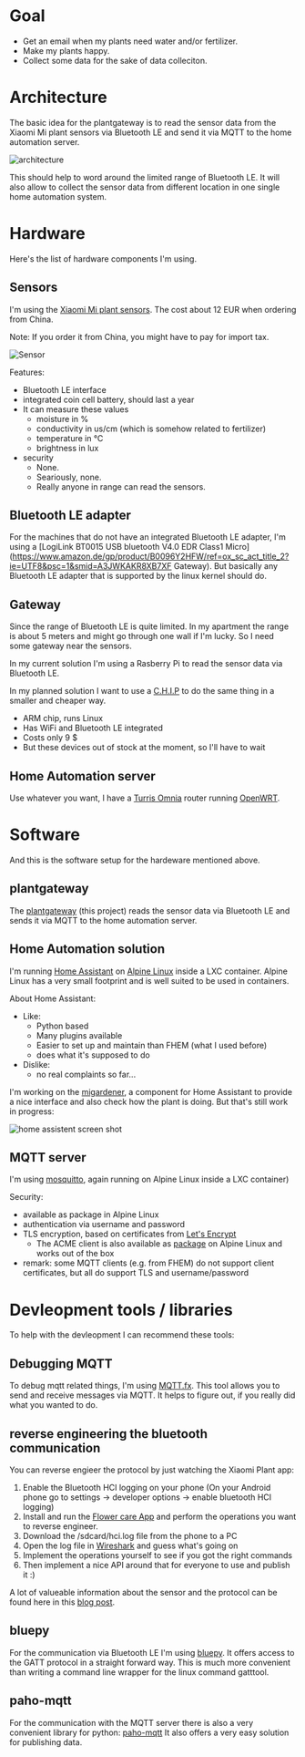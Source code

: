 # Goal

* Get an email when my plants need water and/or fertilizer.
* Make my plants happy.
* Collect some data for the sake of data colleciton.

# Architecture

The basic idea for the plantgateway is to read the sensor data from the Xiaomi Mi plant sensors via Bluetooth LE and send it via MQTT to the home automation server.

![architecture](architecture.svg)

This should help to word around the limited range of Bluetooth LE. It will also allow to collect the sensor data from different location in one single home automation system.

# Hardware
Here's the list of hardware components I'm using.

## Sensors

I'm using the [Xiaomi Mi plant sensors](http://www.gearbest.com/other-garden-supplies/pp_373947.html). The cost about 12 EUR when ordering from China.

Note: If you order it from China, you might have to pay for import tax.

![Sensor](https://ae01.alicdn.com/kf/HTB1RjLXKVXXXXXyXpXXq6xXFXXX5/Original-Xiaomi-Mi-Plant-Flowers-Tester-Pot-Soil-Moisture-Humidity-Temperature-Light-Garden-Monitor-Garden-Testing.jpg)

Features:

* Bluetooth LE interface
* integrated coin cell battery, should last a year
* It can measure these values
   * moisture in %
   * conductivity in us/cm (which is somehow related to fertilizer) 
   * temperature in °C
   * brightness in lux
* security 
	* None. 
	* Seariously, none. 
	* Really anyone in range can read the sensors. 


## Bluetooth LE adapter

For the machines that do not have an integrated Bluetooth LE adapter, I'm using a [LogiLink BT0015 USB bluetooth V4.0 EDR Class1 Micro](https://www.amazon.de/gp/product/B0096Y2HFW/ref=ox_sc_act_title_2?ie=UTF8&psc=1&smid=A3JWKAKR8XB7XF
Gateway). But basically any Bluetooth LE adapter that is supported by the linux kernel should do.

## Gateway

Since the range of Bluetooth LE is quite limited. In my apartment the range is about 5 meters and might go through one wall if I'm lucky. So I need some gateway near the sensors.

In my current solution I'm using a Rasberry Pi to read the sensor data via Bluetooth LE.

In my planned solution I want to use a [C.H.I.P](https://getchip.com/pages/chip) to do the same thing in a smaller and cheaper way.

* ARM chip, runs Linux
* Has WiFi and Bluetooth LE integrated
* Costs only 9 $
* But these devices out of stock at the moment, so I'll have to wait

## Home Automation server

Use whatever you want, I have a [Turris Omnia](https://omnia.turris.cz/en/) router running [OpenWRT](https://openwrt.org/).

# Software

And this is the software setup for the hardeware mentioned above.

## plantgateway

The [plantgateway](https://github.com/ChristianKuehnel/plantgateway) (this project) reads the sensor data via Bluetooth LE and sends it via MQTT to the home automation server.


## Home Automation solution

I'm running [Home Assistant](https://home-assistant.io/) on [Alpine Linux](https://alpinelinux.org/) inside a LXC container. Alpine Linux has a very small footprint and is well suited to be used in containers.

About Home Assistant:

* Like:
   * Python based
   * Many plugins available
   * Easier to set up and maintain than FHEM (what I used before)
   * does what it's supposed to do
* Dislike:
   * no real complaints so far...

I'm working on the [migardener](https://github.com/ChristianKuehnel/home-assistant/blob/dev/homeassistant/components/sensor/migardener.py), a component for Home Assistant to provide a nice interface and also check how the plant is doing. But that's still work in progress:

![home assistent screen shot](screenshot.png)

## MQTT server

I'm using [mosquitto](https://mosquitto.org/), again running on Alpine Linux inside a LXC container)

Security:

* available as package in Alpine Linux
* authentication via username and password
* TLS encryption, based on certificates from [Let's Encrypt](https://letsencrypt.org/)
	* The ACME client is also available as [package](https://pkgs.alpinelinux.org/package/v3.3/community/x86/letsencrypt) on Alpine Linux and works out of the box
* remark: some MQTT clients (e.g. from FHEM) do not support client certificates, but all do support TLS and username/password

# Devleopment tools / libraries

To help with the devleopment I can recommend these tools:

## Debugging MQTT

To debug mqtt related things, I'm using [MQTT.fx](http://mqttfx.jfx4ee.org/). This tool allows you to send and receive messages via MQTT. It helps to figure out, if you really did what you wanted to do.

## reverse engineering the bluetooth communication

You can reverse engieer the protocol by just watching the Xiaomi Plant app:

1. Enable the Bluetooth HCI logging on your phone (On your Android phone go to settings -> developer options -> enable bluetooth HCI logging)
1. Install and run the [Flower care App](https://play.google.com/store/apps/details?id=com.huahuacaocao.flowercare) and perform the operations you want to reverse engineer.
1. Download the /sdcard/hci.log file from the phone to a PC
1. Open the log file in [Wireshark](https://www.wireshark.org/) and guess what's going on
1. Implement the operations yourself to see if you got the right commands
1. Then implement a nice API around that for everyone to use and publish it :)

A lot of valueable information about the sensor and the protocol can be found here in this [blog post](https://www.open-homeautomation.com/de/2016/08/23/reverse-engineering-the-mi-plant-sensor/).

## bluepy

For the communication via Bluetooth LE I'm using [bluepy](https://github.com/IanHarvey/bluepy). It offers access to the GATT protocol in a straight forward way. This is much more convenient than writing a command line wrapper for the linux command gatttool.

## paho-mqtt

For the communication with the MQTT server there is also a very convenient library for python: [paho-mqtt](https://eclipse.org/paho/clients/python/docs/) It also offers a very easy solution for publishing data.